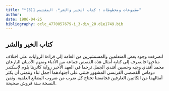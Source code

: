 ```yaml
---
title: "*مطبوعات ومخطوطات : كتاب الخير والشر*. المقتبس 1(3)"
author: 
date: 1906-04-25
bibliography: oclc_4770057679-i_3-div_20.d1e1749.bib
---
```




##  كتاب الخير والشر 


 انصرفت وجوه بعض المتعلمين والمستشيرين من العامة إلى قراءة الروايات على اختلاف مناحيها فانصرف إلى كتابة أمثال هذه القصص جماعة من الأدباء ومنهم الأديبان البارعان محمد أفندي وجيه وحسين أفندي الجمل ترجما في العهد الأخير رواية كاترينا بلوم لاسكندر دوماس القصصي الفرنسي المشهور فنثني على اجتهادهما أجمل ثناء ونتمنى أن يكثر أمثالهما من الكاتبين العارفين فجامعتنا تحتاج كل ضرب من ضروب البضائع العلمية. وثمن النسخة  ستة  قروش صحيحة. 
